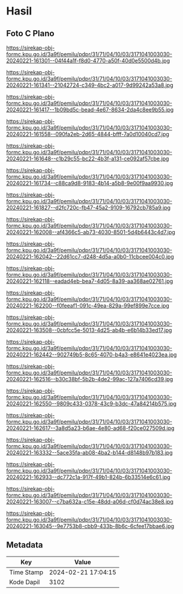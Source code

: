 # Hasil

## Foto C Plano

https://sirekap-obj-formc.kpu.go.id/3a9f/pemilu/pdpr/31/71/04/10/03/3171041003030-20240221-161301--04f44a1f-f8d0-4770-a50f-40d0e5500d4b.jpg

https://sirekap-obj-formc.kpu.go.id/3a9f/pemilu/pdpr/31/71/04/10/03/3171041003030-20240221-161341--21042724-c349-4bc2-a017-9d99242a53a8.jpg

https://sirekap-obj-formc.kpu.go.id/3a9f/pemilu/pdpr/31/71/04/10/03/3171041003030-20240221-161417--1b09bd5c-bead-4e67-8634-2da4c8ee9b55.jpg

https://sirekap-obj-formc.kpu.go.id/3a9f/pemilu/pdpr/31/71/04/10/03/3171041003030-20240221-161558--090fa2eb-2d65-4844-bfff-7a0d10040cd7.jpg

https://sirekap-obj-formc.kpu.go.id/3a9f/pemilu/pdpr/31/71/04/10/03/3171041003030-20240221-161648--c1b29c55-bc22-4b3f-a131-ce092af57cbe.jpg

https://sirekap-obj-formc.kpu.go.id/3a9f/pemilu/pdpr/31/71/04/10/03/3171041003030-20240221-161734--c88ca9d8-9183-4b14-a5b8-9e00f9aa9930.jpg

https://sirekap-obj-formc.kpu.go.id/3a9f/pemilu/pdpr/31/71/04/10/03/3171041003030-20240221-161827--d2fc720c-fb47-45a2-9109-16792cb785a9.jpg

https://sirekap-obj-formc.kpu.go.id/3a9f/pemilu/pdpr/31/71/04/10/03/3171041003030-20240221-162008--af4366c5-ab73-4030-8501-5d4b6443c4d7.jpg

https://sirekap-obj-formc.kpu.go.id/3a9f/pemilu/pdpr/31/71/04/10/03/3171041003030-20240221-162042--22d61cc7-d248-4d5a-a0b0-11cbcee004c0.jpg

https://sirekap-obj-formc.kpu.go.id/3a9f/pemilu/pdpr/31/71/04/10/03/3171041003030-20240221-162118--eadad4eb-bea7-4d05-8a39-aa368ae02761.jpg

https://sirekap-obj-formc.kpu.go.id/3a9f/pemilu/pdpr/31/71/04/10/03/3171041003030-20240221-162200--f0feeaf1-091c-49ea-829a-99ef899e7cce.jpg

https://sirekap-obj-formc.kpu.go.id/3a9f/pemilu/pdpr/31/71/04/10/03/3171041003030-20240221-163508--0cbfcc5e-5013-4d25-ab4b-e6b14b33ed17.jpg

https://sirekap-obj-formc.kpu.go.id/3a9f/pemilu/pdpr/31/71/04/10/03/3171041003030-20240221-162442--902749b5-8c65-4070-b4a3-e8641e4023ea.jpg

https://sirekap-obj-formc.kpu.go.id/3a9f/pemilu/pdpr/31/71/04/10/03/3171041003030-20240221-162516--b30c38bf-5b2b-4de2-99ac-127a7406cd39.jpg

https://sirekap-obj-formc.kpu.go.id/3a9f/pemilu/pdpr/31/71/04/10/03/3171041003030-20240221-162550--9809c433-0378-43c9-b3dc-47a84214b575.jpg

https://sirekap-obj-formc.kpu.go.id/3a9f/pemilu/pdpr/31/71/04/10/03/3171041003030-20240221-162617--3a8d5a23-b6ae-4e80-ad68-f20ce027509d.jpg

https://sirekap-obj-formc.kpu.go.id/3a9f/pemilu/pdpr/31/71/04/10/03/3171041003030-20240221-163332--5ace35fa-ab08-4ba2-b144-d8148b97b183.jpg

https://sirekap-obj-formc.kpu.go.id/3a9f/pemilu/pdpr/31/71/04/10/03/3171041003030-20240221-162933--dc772c1a-917f-49b1-824b-6b33514e6c61.jpg

https://sirekap-obj-formc.kpu.go.id/3a9f/pemilu/pdpr/31/71/04/10/03/3171041003030-20240221-163007--c7ba632a-c15e-48dd-a06d-cf0d74ac38e8.jpg

https://sirekap-obj-formc.kpu.go.id/3a9f/pemilu/pdpr/31/71/04/10/03/3171041003030-20240221-163045--9e7753b8-cbb9-433b-8b6c-6cfee17bbae6.jpg


## Metadata

| Key        | Value               |
| ---------- | ------------------- |
| Time Stamp | 2024-02-21 17:04:15 |
| Kode Dapil | 3102                |



